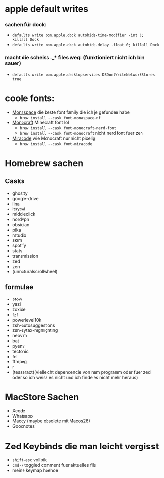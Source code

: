 # apple default writes

### sachen für dock:

- `defaults write com.apple.dock autohide-time-modifier -int 0; killall Dock`
- `defaults write com.apple.dock autohide-delay -float 0; killall Dock`

### macht die scheiss .\_\* files weg: (funktioniert nicht ich bin sauer)

- `defaults write com.apple.desktopservices DSDontWriteNetworkStores true`

# coole fonts:

- [Monaspace](https://monaspace.githubnext.com/) die beste font family die ich je gefunden habe
    - `brew install --cask font-monaspace-nf`
- [Monocraft](https://github.com/IdreesInc/Monocraft) Minecraft font lol
    - `brew install --cask font-monocraft-nerd-font`
    - `brew install --cask font-monocraft` nicht nerd font fuer zen
- [Miracode](https://github.com/IdreesInc/Miracode) wie Monocraft nur nicht pixelig
    - `brew install --cask font-miracode`

# Homebrew sachen

## Casks

- ghostty
- google-drive
- iina
- itsycal
- middleclick
- nordvpn
- obsidian
- pika
- rstudio
- skim
- spotify
- stats
- transmission
- zed
- zen
- (unnaturalscrollwheel)

## formulae

- stow
- yazi
- zoxide
- fzf
- powerlevel10k
- zsh-autosuggestions
- zsh-sytax-highlighting
- neovim
- bat
- pyenv
- tectonic
- fd
- ffmpeg
- r
- (tesseract)(vielleicht dependencie von nem programm oder fuer zed oder so ich weiss es nicht und ich finde es nicht mehr heraus)

# MacStore Sachen

- Xcode
- Whatsapp
- Maccy (maybe obsolete mit Macos26)
- Goodnotes

# Zed Keybinds die man leicht vergisst
- `shift-esc` vollbild
- `cmd-/` toggled comment fuer aktuelles file
- meine keymap hoehoe
